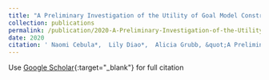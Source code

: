 ```yaml
---
title: "A Preliminary Investigation of the Utility of Goal Model Construction"
collection: publications
permalink: /publication/2020-A-Preliminary-Investigation-of-the-Utility-of-Goal-Model-Construction
date: 2020
citation: ' Naomi Cebula*,  Lily Diao*,  Alicia Grubb, &quot;A Preliminary Investigation of the Utility of Goal Model Construction.&quot;, 2020.'
---
```

Use [Google Scholar](https://scholar.google.com/scholar?q=A+Preliminary+Investigation+of+the+Utility+of+Goal+Model+Construction){:target="_blank"} for full citation